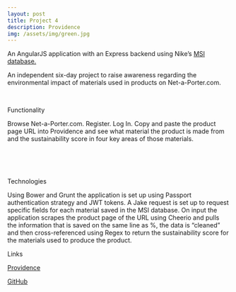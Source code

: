```yaml
---
layout: post
title: Project 4
description: Providence
img: /assets/img/green.jpg
---
```


An AngularJS application with an Express backend using Nike’s [MSI database.](http://msi.apparelcoalition.org/#/)

An independent six-day project to raise awareness regarding the environmental impact of materials used in products on Net-a-Porter.com.

<div class="img_row">
	<img class="col one" src="{{ site.baseurl }}/assets/img/portfolio/Providence.png" alt="" title="example image"/>
	<img class="col one" src="{{ site.baseurl }}/assets/img/portfolio/Providence2.png" alt="" title="example image"/>
	<img class="col one" src="{{ site.baseurl }}/assets/img/portfolio/Providence3.png" alt="" title="example image"/>
</div>
<div class="col three caption">
</div>
<!-- <div class="img_row">
	<img class="col three" src="{{ site.baseurl }}/img/5.jpg" alt="" title="example image"/>
</div>
<div class="col three caption">
	This image can also have a caption. It's like magic. 
</div> -->

Functionality

Browse Net-a-Porter.com.
Register.
Log In.
Copy and paste the product page URL into Providence and see what material the product is made from and the sustainability score in four key areas of those materials.


<!-- <div class="img_row">
	<img class="col two" src="{{ site.baseurl }}/img/6.jpg" alt="" title="example image"/>
	<img class="col one" src="{{ site.baseurl }}/img/11.jpg" alt="" title="example image"/>
</div>
<div class="col three caption">
	You can also have artistically styled 2/3 + 1/3 images, like these.
</div> -->


<br/><br/><br/>

Technologies

Using Bower and Grunt the application is set up using Passport authentication strategy  and JWT tokens.  A Jake request is set up to request specific fields for each material saved in the MSI database. On input the application scrapes the product page of the URL using Cheerio and pulls the information that is saved on the same line as %, the data is “cleaned” and then cross-referenced using Regex to return the sustainability score for the materials used to produce the product.

Links

[Providence](https://the-providence.herokuapp.com/)

[GitHub](https://github.com/RosannaRossington/wdi-project-4)


